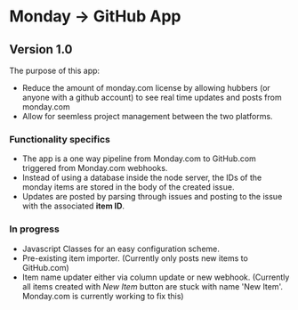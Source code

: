 # Monday -> GitHub App
## Version 1.0

The purpose of this app:
- Reduce the amount of monday.com license by allowing hubbers (or anyone with a github account) to see real time updates and posts from monday.com
- Allow for seemless project management between the two platforms.

### Functionality specifics
- The app is a one way pipeline from Monday.com to GitHub.com triggered from Monday.com webhooks.
- Instead of using a database inside the node server, the IDs of the monday items are stored in the body of the created issue.
- Updates are posted by parsing through issues and posting to the issue with the associated **item ID**.


### In progress
- Javascript Classes for an easy configuration scheme.
- Pre-existing item importer. (Currently only posts new items to GitHub.com)
- Item name updater either via column update or new webhook. (Currently all items created with *New Item* button are stuck with name 'New Item'. Monday.com is currently working to fix this)